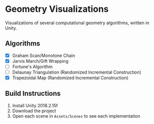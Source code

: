 # Geometry Visualizations

Visualizations of several computational geometry algorithms, written in Unity.

## Algorithms

* [x] Graham Scan/Monotone Chain
* [x] Jarvis March/Gift Wrapping
* [ ] Fortune's Algorithm
* [ ] Delaunay Triangulation (Randomized Incremental Construction)
* [x] Trapezoidal Map (Randomized Incremental Construction)

## Build Instructions

1. Install Unity 2018.2.15f
2. Download the project
3. Open each scene in `Assets/Scenes` to see each implementation
